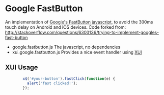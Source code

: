 # Google FastButton

An implementation of [Google's FastButton javascript](http://code.google.com/mobile/articles/fast_buttons.html), to avoid the 300ms touch delay on Android and iOS devices.  Code forked from: http://stackoverflow.com/questions/6300136/trying-to-implement-googles-fast-button

- google.fastbutton.js The javascript, no dependencies
- xui.google.fastbutton.js Provides a nice event handler using [XUI](http://xuijs.com/)

## XUI Usage

``` js
        x$('#your-button').fastClick(function(e) {
          alert('fast clicked!');
        });
```
